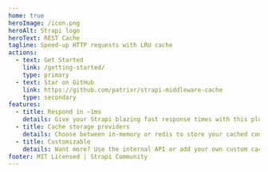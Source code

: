 ```yaml
---
home: true
heroImage: /icon.png
heroAlt: Strapi logo
heroText: REST Cache
tagline: Speed-up HTTP requests with LRU cache
actions:
  - text: Get Started
    link: /getting-started/
    type: primary
  - text: Star on GitHub
    link: https://github.com/patrixr/strapi-middleware-cache
    type: secondary
features:
  - title: Respond in ~1ms
    details: Give your Strapi blazing fast response times with this plugin.
  - title: Cache storage providers
    details: Choose between in-memory or redis to store your cached content.
  - title: Customizable
    details: Want more? Use the internal API or add your own custom cache storage engine.
footer: MIT Licensed | Strapi Community
---
```



